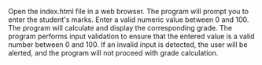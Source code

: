 Open the index.html file in a web browser.
The program will prompt you to enter the student's marks.
Enter a valid numeric value between 0 and 100.
The program will calculate and display the corresponding grade.
The program performs input validation to ensure that the entered value is a valid number between 0 and 100.
If an invalid input is detected, the user will be alerted, and the program will not proceed with grade calculation.
